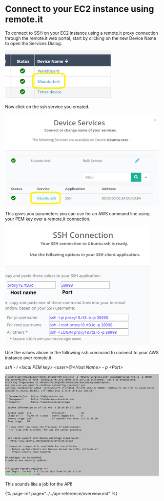 # Connect to your EC2 instance using remote.it

To connect to SSH on your EC2 instance using a remote.it proxy connection through the remote.it web portal, start by clicking on the new Device Name to open the Services Dialog.

![](../../.gitbook/assets/image%20%286%29.png)

Now click on the ssh service you created.

![](../../.gitbook/assets/image%20%28105%29.png)

This gives you parameters you can use for an AWS command line using your PEM key over a remote.it connection.

![](../../.gitbook/assets/image%20%2876%29.png)

Use the values above in the following ssh command to connect to your AWS instance over remote.it:

_ssh - i &lt;local PEM key&gt; &lt;user&gt;@&lt;Host Name&gt; - p &lt;Port&gt;_

![](../../.gitbook/assets/image%20%28154%29.png)

This sounds like a job for the API!

{% page-ref page="../../api-reference/overview.md" %}

